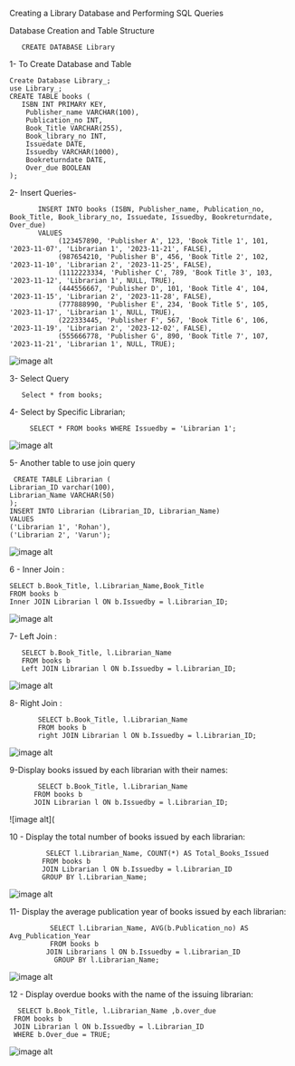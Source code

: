 Creating a Library Database and Performing SQL Queries

 Database Creation and Table Structure

       CREATE DATABASE Library
1- To Create Database and Table

    Create Database Library_;
    use Library_;
    CREATE TABLE books (
       ISBN INT PRIMARY KEY,
        Publisher_name VARCHAR(100),
        Publication_no INT,
        Book_Title VARCHAR(255),
        Book_library_no INT,
        Issuedate DATE,
        Issuedby VARCHAR(1000),
        Bookreturndate DATE,
        Over_due BOOLEAN
    );

2- Insert  Queries-

           INSERT INTO books (ISBN, Publisher_name, Publication_no, Book_Title, Book_library_no, Issuedate, Issuedby, Bookreturndate, Over_due)
           VALUES
                (123457890, 'Publisher A', 123, 'Book Title 1', 101, '2023-11-07', 'Librarian 1', '2023-11-21', FALSE),
                (987654210, 'Publisher B', 456, 'Book Title 2', 102, '2023-11-10', 'Librarian 2', '2023-11-25', FALSE),
                (1112223334, 'Publisher C', 789, 'Book Title 3', 103, '2023-11-12', 'Librarian 1', NULL, TRUE),
                (444556667, 'Publisher D', 101, 'Book Title 4', 104, '2023-11-15', 'Librarian 2', '2023-11-28', FALSE),
                (777888990, 'Publisher E', 234, 'Book Title 5', 105, '2023-11-17', 'Librarian 1', NULL, TRUE),
                (222333445, 'Publisher F', 567, 'Book Title 6', 106, '2023-11-19', 'Librarian 2', '2023-12-02', FALSE),
                (555666778, 'Publisher G', 890, 'Book Title 7', 107, '2023-11-21', 'Librarian 1', NULL, TRUE);

![image alt](https://github.com/VarunBisht1/SQL-1/blob/690fbce8fb54106d823e7bbffa204d901f70ef78/output/Create%20and%20insert.png)

3- Select Query 

       Select * from books;

4- Select by Specific Librarian;
         
         SELECT * FROM books WHERE Issuedby = 'Librarian 1';

   ![image alt](https://github.com/VarunBisht1/SQL-1/blob/fe032c3f664b114843a2ae61479b032e2aea6e1e/output/Select%20by%20specific%20liberian.png)


5- Another table to use join query

    
     CREATE TABLE Librarian (
    Librarian_ID varchar(100),
    Librarian_Name VARCHAR(50)
    );
    INSERT INTO Librarian (Librarian_ID, Librarian_Name)
    VALUES
    ('Librarian 1', 'Rohan'),
    ('Librarian 2', 'Varun');
 ![image alt](https://github.com/VarunBisht1/SQL-1/blob/59d38fd0421ac5d3e21e0c25953689e9486f35b5/output/create%202.png)

6 - Inner Join :
        
    SELECT b.Book_Title, l.Librarian_Name,Book_Title
    FROM books b
    Inner JOIN Librarian l ON b.Issuedby = l.Librarian_ID;
   ![image alt](https://github.com/VarunBisht1/SQL-1/blob/59d38fd0421ac5d3e21e0c25953689e9486f35b5/output/Inner%20join.png)

7- Left Join  :

       SELECT b.Book_Title, l.Librarian_Name
       FROM books b
       Left JOIN Librarian l ON b.Issuedby = l.Librarian_ID;
   ![image alt](https://github.com/VarunBisht1/SQL-1/blob/59d38fd0421ac5d3e21e0c25953689e9486f35b5/output/left%20join.png)

 8- Right Join :
 
           SELECT b.Book_Title, l.Librarian_Name
           FROM books b
           right JOIN Librarian l ON b.Issuedby = l.Librarian_ID;
   ![image alt](https://github.com/VarunBisht1/SQL-1/blob/59d38fd0421ac5d3e21e0c25953689e9486f35b5/output/right.png)



 9-Display books issued by each librarian with their names:

           SELECT b.Book_Title, l.Librarian_Name
          FROM books b
          JOIN Librarian l ON b.Issuedby = l.Librarian_ID;

 ![image alt](
 
 10 -    Display the total number of books issued by each librarian:

             SELECT l.Librarian_Name, COUNT(*) AS Total_Books_Issued
            FROM books b
            JOIN Librarian l ON b.Issuedby = l.Librarian_ID
            GROUP BY l.Librarian_Name;
 ![image alt](https://github.com/VarunBisht1/SQL-1/blob/6c28b730f23aae351c93e9fbbfeeb8e551eaa47d/output/total.png)

  11-   Display the average publication year of books issued by each librarian:

              SELECT l.Librarian_Name, AVG(b.Publication_no) AS Avg_Publication_Year
              FROM books b
             JOIN Librarians l ON b.Issuedby = l.Librarian_ID
               GROUP BY l.Librarian_Name;

 ![image alt](https://github.com/VarunBisht1/SQL-1/blob/59d38fd0421ac5d3e21e0c25953689e9486f35b5/output/avg%20publica.png)

12 -  Display overdue books with the name of the issuing librarian:

      SELECT b.Book_Title, l.Librarian_Name ,b.over_due
     FROM books b
     JOIN Librarian l ON b.Issuedby = l.Librarian_ID
     WHERE b.Over_due = TRUE;
 ![image alt](https://github.com/VarunBisht1/SQL-1/blob/6c28b730f23aae351c93e9fbbfeeb8e551eaa47d/output/overdue.png)

    

         
          

        
      


   
                  
